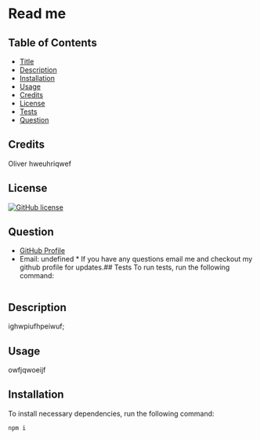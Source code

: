 # Read me
## Table of Contents 
 * [Title](#read-me)
 * [Description](#Description)
 * [Installation](#Installation)
 * [Usage](#Usage)
 * [Credits](#Credits)
 * [License](#License)
 * [Tests](#Tests)
 * [Question](#Question)
## Credits
Oliver hweuhriqwef
## License
[![GitHub license](https://img.shields.io/badge/license-ISC-blue.svg)](https://github.com/obigelow/read-me)
## Question
 * [GitHub Profile](https://github.com/obigelow)
* Email: undefined * If you have any questions email me and checkout my github profile for updates.## Tests
To run tests, run the following command:
```wefq
```
## Description
ighwpiufhpeiwuf;
## Usage
owfjqwoeijf
## Installation
 To install necessary dependencies, run the following command:
```
npm i
```
